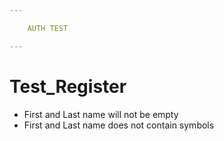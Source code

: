 ```yaml
---

    AUTH TEST

---
```


# Test_Register

- First and Last name will not be empty
- First and Last name does not contain symbols
